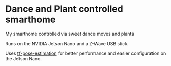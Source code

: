 # Dance and Plant controlled smarthome

My smarthome controlled via sweet dance moves and plants

Runs on the NVIDIA Jetson Nano and a Z-Wave USB stick.

Uses [tf-pose-estimation](https://github.com/ildoonet/tf-pose-estimation) for better performance and easier configuration on the Jetson Nano.
